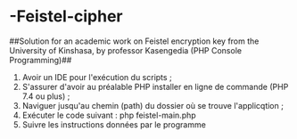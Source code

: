 # -Feistel-cipher
##Solution for an academic work on Feistel encryption key from the University of Kinshasa, by professor Kasengedia (PHP Console Programming)##
1. Avoir un IDE pour l'exécution du scripts ;
2. S'assurer d'avoir au préalable PHP installer en ligne de commande (PHP 7.4 ou plus) ;
3. Naviguer jusqu'au chemin (path) du dossier où se trouve l'applicqtion ;
4. Exécuter le code suivant : php feistel-main.php
5. Suivre les instructions données par le programme
